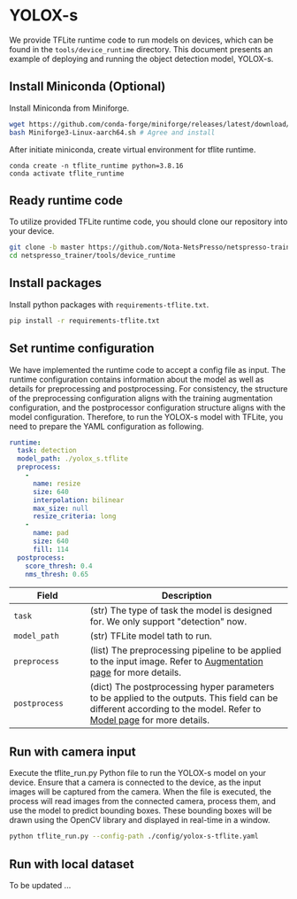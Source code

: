# YOLOX-s

We provide TFLite runtime code to run models on devices, which can be found in the `tools/device_runtime` directory. This document presents an example of deploying and running the object detection model, YOLOX-s.

## Install Miniconda (Optional)

Install Miniconda from Miniforge.

```bash
wget https://github.com/conda-forge/miniforge/releases/latest/download/Miniforge3-Linux-aarch64.sh
bash Miniforge3-Linux-aarch64.sh # Agree and install
```

After initiate miniconda, create virtual environment for tflite runtime.

```
conda create -n tflite_runtime python=3.8.16
conda activate tflite_runtime
```

## Ready runtime code

To utilize provided TFLite runtime code, you should clone our repository into your device.

```bash
git clone -b master https://github.com/Nota-NetsPresso/netspresso-trainer.git
cd netspresso_trainer/tools/device_runtime
```

## Install packages

Install python packages with `requirements-tflite.txt`.

```bash
pip install -r requirements-tflite.txt
```

## Set runtime configuration

We have implemented the runtime code to accept a config file as input. The runtime configuration contains information about the model as well as details for preprocessing and postprocessing. For consistency, the structure of the preprocessing configuration aligns with the training augmentation configuration, and the postprocessor configuration structure aligns with the model configuration. Therefore, to run the YOLOX-s model with TFLite, you need to prepare the YAML configuration as following.

```yaml
runtime:
  task: detection
  model_path: ./yolox_s.tflite
  preprocess:
    - 
      name: resize
      size: 640
      interpolation: bilinear
      max_size: null
      resize_criteria: long
    - 
      name: pad
      size: 640
      fill: 114
  postprocess:
    score_thresh: 0.4
    nms_thresh: 0.65
```

| Field <img width=200/> | Description |
|---|---|
| `task` | (str) The type of task the model is designed for. We only support "detection" now. |
| `model_path` | (str) TFLite model tath to run. |
| `preprocess` | (list) The preprocessing pipeline to be applied to the input image. Refer to [Augmentation page](../../components/augmentation/overview.md) for more details. |
| `postprocess` | (dict) The postprocessing hyper parameters to be applied to the outputs. This field can be different according to the model. Refer to [Model page](../../components/model/overview.md) for more details. |

## Run with camera input

Execute the tflite_run.py Python file to run the YOLOX-s model on your device. Ensure that a camera is connected to the device, as the input images will be captured from the camera. When the file is executed, the process will read images from the connected camera, process them, and use the model to predict bounding boxes. These bounding boxes will be drawn using the OpenCV library and displayed in real-time in a window.

```bash
python tflite_run.py --config-path ./config/yolox-s-tflite.yaml
```

## Run with local dataset

To be updated ...